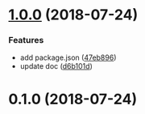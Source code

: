 <a name="1.0.0"></a>
# [1.0.0](https://github.com/yelin2016/log/compare/v0.1.0...v1.0.0) (2018-07-24)


### Features

* add package.json ([47eb896](https://github.com/yelin2016/log/commit/47eb896))
* update doc ([d6b101d](https://github.com/yelin2016/log/commit/d6b101d))



<a name="0.1.0"></a>
# 0.1.0 (2018-07-24)



